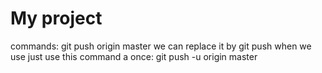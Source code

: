 # My project

commands:
git push origin master 
we can replace it by git push when we use just use this command a once:
git push -u origin master

